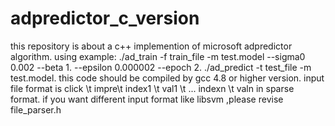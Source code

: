 # adpredictor_c_version
this repository is about a c++ implemention of microsoft adpredictor algorithm.
using example:
./ad_train -f train_file -m test.model --sigma0 0.002 --beta 1. --epsilon 0.000002 --epoch 2.
./ad_predict -t test_file -m test.model.
this code should be compiled by gcc 4.8 or higher version.
input file format is click \t impre\t index1 \t val1 \t ... indexn \t valn in sparse format.
if you want different input format like libsvm ,please revise file_parser.h

